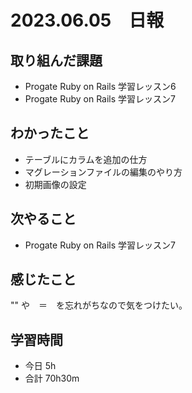 # 2023.06.05　日報

## 取り組んだ課題
- Progate Ruby on Rails 学習レッスン6
- Progate Ruby on Rails 学習レッスン7

## わかったこと
- テーブルにカラムを追加の仕方
- マグレーションファイルの編集のやり方
- 初期画像の設定

## 次やること
- Progate Ruby on Rails 学習レッスン7

## 感じたこと
"" や　＝　を忘れがちなので気をつけたい。

## 学習時間
- 今日 5h
- 合計 70h30m
